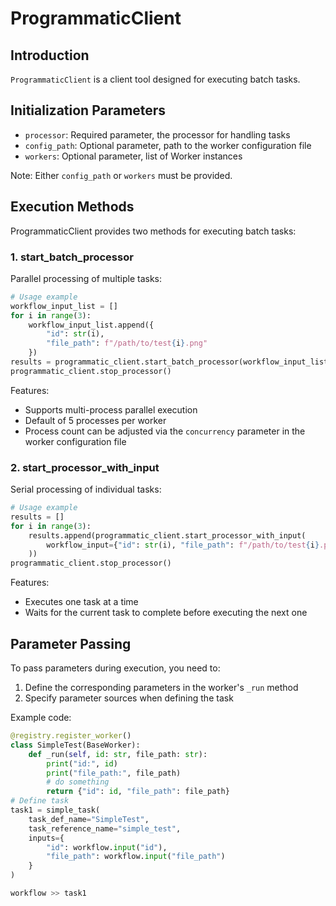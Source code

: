 # ProgrammaticClient

## Introduction
`ProgrammaticClient` is a client tool designed for executing batch tasks.

## Initialization Parameters
- `processor`: Required parameter, the processor for handling tasks
- `config_path`: Optional parameter, path to the worker configuration file
- `workers`: Optional parameter, list of Worker instances

Note: Either `config_path` or `workers` must be provided.

## Execution Methods
ProgrammaticClient provides two methods for executing batch tasks:

### 1. start_batch_processor
Parallel processing of multiple tasks:
```python
# Usage example
workflow_input_list = []
for i in range(3):
    workflow_input_list.append({
        "id": str(i), 
        "file_path": f"/path/to/test{i}.png"
    })
results = programmatic_client.start_batch_processor(workflow_input_list=workflow_input_list)
programmatic_client.stop_processor()
```

Features:
- Supports multi-process parallel execution
- Default of 5 processes per worker
- Process count can be adjusted via the `concurrency` parameter in the worker configuration file

### 2. start_processor_with_input
Serial processing of individual tasks:
```python
# Usage example 
results = []
for i in range(3):
    results.append(programmatic_client.start_processor_with_input(
        workflow_input={"id": str(i), "file_path": f"/path/to/test{i}.png"}
    ))
programmatic_client.stop_processor()
```

Features:
- Executes one task at a time
- Waits for the current task to complete before executing the next one

## Parameter Passing
To pass parameters during execution, you need to:
1. Define the corresponding parameters in the worker's `_run` method
2. Specify parameter sources when defining the task

Example code:
```python
@registry.register_worker()
class SimpleTest(BaseWorker):
    def _run(self, id: str, file_path: str):
        print("id:", id)
        print("file_path:", file_path)
        # do something
        return {"id": id, "file_path": file_path}
# Define task
task1 = simple_task(
    task_def_name="SimpleTest",
    task_reference_name="simple_test",
    inputs={
        "id": workflow.input("id"),
        "file_path": workflow.input("file_path")
    }
)

workflow >> task1
```